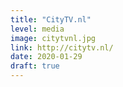 ```yaml
---
title: "CityTV.nl"
level: media
image: citytvnl.jpg
link: http://citytv.nl/
date: 2020-01-29
draft: true
---
```

